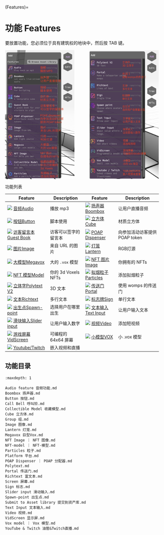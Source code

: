 (Features)=
# 功能 Features

要放置功能，您必须位于具有建筑权的地块中，然后按 TAB 键。

<div style="display: flex;">
    <img src="../../static/img/Features/Feature_list_1.jpg" style="width: 45%;" />
    <div style="width: 10%;" > 
    </div>
    <img src="../../static/img/Features/Feature_list_2.jpg" style="width: 45%;" />
</div>

功能列表

| Feature | Description | Feature | Description |
| ------ | ------ | ------ | ------ |
| <img width='16' src='https://www.cryptovoxels.com/icons/audio.png'/>  [音频Audio](#audio) | 播放 mp3 | <img width='16' src='https://www.cryptovoxels.com/icons/audio.png' /> [扬声器Boombox](#boombox) | 让用户直播音频 |
|<img width='16' src='https://www.cryptovoxels.com/icons/button.png' /> [按钮Button](#button) | 脚本使用 | <img width='16' src='https://www.cryptovoxels.com/icons/cube.png' /> [立方体Cube](#cube) | 材质立方体 |
|<img width='16' src='https://www.voxels.com/icons/guest-book.png' />  [访客留言本Guest Book](#image) |访客可以签字的留言本 | <img width='16' src='https://www.cryptovoxels.com/icons/poap.png' /> [POAP Dispenser](#POAP-Dispenser) |向参加活动访客提供 POAP token |
|<img width='16' src='https://www.cryptovoxels.com/icons/image.png' />  [图片Image](#image) | 来自 URL 的图片 | <img width='16' src='https://www.cryptovoxels.com/icons/lantern.png' />  [灯笼Lantern](#lantern) | RGB灯源 |
|<img width='16' src='https://www.cryptovoxels.com/icons/megavox.png' /> [大模型Megavox](#megavox) | 大的 `.vox` 模型 | <img width='16' src='https://www.cryptovoxels.com/icons/nft-image.png'  /> [NFT 图片Image](#nft-image) | 你拥有的 NFTs |
|<img width='16' src='https://www.cryptovoxels.com/icons/nft-model.png'  /> [NFT 模型Model](#nft-model) | 你的 3d Voxels NFTs |<img width='16' src='https://www.voxels.com/icons/particles.png'  /> [拟烟粒子Particles](#particles) | 添加拟烟粒子 |
|<img width='16' src='https://www.voxels.com/icons/polytext.png' /> [立体字Polytext V2](#polytext) | 3D 文本 | <img width='16' src='https://www.cryptovoxels.com/icons/portal.png' /> [传送门Portal](#portal) |使用 womps 的传送门 |
|<img width='16' src='https://www.cryptovoxels.com/icons/richtext.png' /> [文本Richtext](#richtext) | 多行文本 | <img width='16' src='https://www.cryptovoxels.com/icons/sign.png' /> [标志牌Sign](#sign) |单行文本 |
|<img width='16' src='https://www.cryptovoxels.com/icons/spawn-point.png' /> [出生点Spawn-point](#spawn-point) | 选择用户在哪里出生 | <img width='16' src='https://www.cryptovoxels.com/icons/text-input.png' />  [文本输入Text Input](#text-input) |让用户输入文本|
|<img width='16' src='https://www.cryptovoxels.com/icons/slider-input.png' /> [滑块输入Slider input](#slider-input) | 让用户输入数字 |<img width='16' src='https://www.cryptovoxels.com/icons/video.png' /> [视频Video](#video) |添加短视频|
|<img width='16' src='https://www.cryptovoxels.com/icons/vid-screen.png' /> [游戏屏幕VidScreen](#vid-screen) |可编程的 64x64 屏幕|<img width='16' src='https://www.cryptovoxels.com/icons/vox-model.png' /> [小模型VOX](#vox-model) |小 .vox 模型|
|<img width='16' src='https://www.cryptovoxels.com/icons/youtube.png' /> [Youtube/Twitch](#youtube) |嵌入视频和直播|

## 功能目录

```{toctree}
:maxdepth: 1

Audio feature 音频功能.md
Boombox 扬声器.md
Button 按钮.md
Call Bell 呼叫铃.md
Collectible Model 收藏模型.md
Cube 立方体.md
Group 组.md
Image 图像.md
Lantern 灯笼.md
Megavox 巨型Vox.md
NFT Image ｜ NFT 图像.md
NFT-model ｜ NFT-模型.md
Particles 粒子.md
Platform 平台.md
POAP Dispenser ｜ POAP 分配器.md
Polytext.md
Portal 传送门.md
Richtext 富文本.md
Screen 屏幕.md
Sign 标志.md
Slider input 滑动输入.md
Spawn-point 出生点.md
Submit to Asset library 提交到资产库.md
Text Input 文本输入.md
Video 视频.md
VidScreen 显示屏.md
Vox model ｜ Vox 模型.md
YouTube & Twitch 油管&Twitch直播.md
```